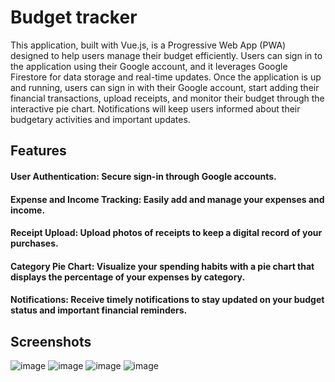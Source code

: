 # Budget tracker

This application, built with Vue.js, is a Progressive Web App (PWA) designed to help users manage their budget efficiently. Users can sign in to the application using their Google account, and it leverages Google Firestore for data storage and real-time updates. Once the application is up and running, users can sign in with their Google account, start adding their financial transactions, upload receipts, and monitor their budget through the interactive pie chart. Notifications will keep users informed about their budgetary activities and important updates.

## Features

#### User Authentication:   Secure sign-in through Google accounts.

#### Expense and Income   Tracking: Easily add and manage your expenses and income.

#### Receipt Upload:   Upload photos of receipts to keep a digital record of your purchases.

#### Category   Pie Chart: Visualize your spending habits with a pie chart that displays the percentage of your expenses by category.

#### Notifications:   Receive timely notifications to stay updated on your budget status and important financial reminders.

## Screenshots
![image](https://github.com/WojtekMurszewski/Budget_tracker/assets/92741257/dda93912-cf53-4135-b0a5-20ab03bcf77a)
![image](https://github.com/WojtekMurszewski/Budget_tracker/assets/92741257/c8b83788-1901-4393-8e7a-a1013a964e7b)
![image](https://github.com/WojtekMurszewski/Budget_tracker/assets/92741257/da0bb59b-46dd-40ab-80dd-6f01bfa87ac2)
![image](https://github.com/WojtekMurszewski/Budget_tracker/assets/92741257/4fdec480-20d6-49cb-bf5b-1f47fbd51eea)



